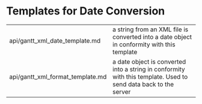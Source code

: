 Templates for Date Conversion
=======================================

<table class="webixdoc_links">
	<tbody>
		<tr>
			<td class="webixdoc_links0">api/gantt_xml_date_template.md</td>
			<td>a string from an XML file is converted into a date object in conformity with this template</td>
		</tr>
		<tr>
			<td class="webixdoc_links0">api/gantt_xml_format_template.md</td>
			<td>a date object is converted into a string in conformity with this template. Used to send data back to the server</td>
		</tr>
</tbody>
</table>
